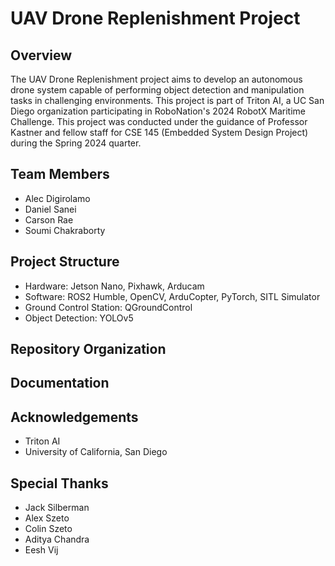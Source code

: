 # UAV Drone Replenishment Project

## Overview
The UAV Drone Replenishment project aims to develop an autonomous drone system capable of performing object detection and manipulation tasks in challenging environments. This project is part of Triton AI, a UC San Diego organization participating in RoboNation's 2024 RobotX Maritime Challenge. This project was conducted under the guidance of Professor Kastner and fellow staff for CSE 145 (Embedded System Design Project) during the Spring 2024 quarter.

## Team Members
- Alec Digirolamo
- Daniel Sanei
- Carson Rae
- Soumi Chakraborty

## Project Structure
- Hardware: Jetson Nano, Pixhawk, Arducam
- Software: ROS2 Humble, OpenCV, ArduCopter, PyTorch, SITL Simulator
- Ground Control Station: QGroundControl
- Object Detection: YOLOv5

## Repository Organization

## Documentation

## Acknowledgements
- Triton AI
- University of California, San Diego

## Special Thanks
- Jack Silberman
- Alex Szeto
- Colin Szeto
- Aditya Chandra
- Eesh Vij
